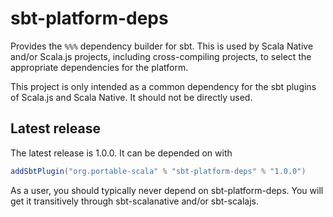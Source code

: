 # sbt-platform-deps

Provides the `%%%` dependency builder for sbt.
This is used by Scala Native and/or Scala.js projects, including cross-compiling projects, to select the appropriate dependencies for the platform.

This project is only intended as a common dependency for the sbt plugins of Scala.js and Scala Native.
It should not be directly used.

## Latest release

The latest release is 1.0.0.
It can be depended on with

```scala
addSbtPlugin("org.portable-scala" % "sbt-platform-deps" % "1.0.0")
```

As a user, you should typically never depend on sbt-platform-deps.
You will get it transitively through sbt-scalanative and/or sbt-scalajs.
